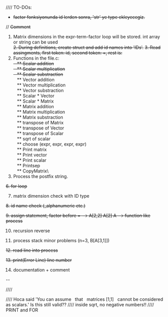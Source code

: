 
//// TO-DOs:
- ~~factor fonksiyonunda id lerden sonra, 'str' ye type ekleyecegiz.~~

// ~~Comment~~

1. Matrix dimensions in the expr-term-factor loop will be stored. int array or string can be used\
~~2. During definitions, create struct and add id names into 'IDs'.~~
~~3. Read assingments, first token: id, second token: =, rest is: <expr>~~
4. Functions in the file.c:\
~~&nbsp;&nbsp;&nbsp;** Scalar addition\
&nbsp;&nbsp;&nbsp;** Scalar multiplication\
&nbsp;&nbsp;&nbsp;** Scalar substraction~~\
&nbsp;&nbsp;&nbsp;** Vector addition\
&nbsp;&nbsp;&nbsp;** Vector multiplication\
&nbsp;&nbsp;&nbsp;** Vector substraction\
&nbsp;&nbsp;&nbsp;** Scalar * Vector\
&nbsp;&nbsp;&nbsp;** Scalar * Matrix\
&nbsp;&nbsp;&nbsp;** Matrix addition\
&nbsp;&nbsp;&nbsp;** Matrix multiplication\
&nbsp;&nbsp;&nbsp;** Matrix substraction\
&nbsp;&nbsp;&nbsp;** transpose of Matrix\
&nbsp;&nbsp;&nbsp;** transpose of Vector\
&nbsp;&nbsp;&nbsp;** transpose of Scalar\
&nbsp;&nbsp;&nbsp;** sqrt of scalar\
&nbsp;&nbsp;&nbsp;** choose (expr, expr, expr, expr)\
&nbsp;&nbsp;&nbsp;** Print matrix\
&nbsp;&nbsp;&nbsp;** Print vector\
&nbsp;&nbsp;&nbsp;** Print scalar\
&nbsp;&nbsp;&nbsp;** Printsep\
&nbsp;&nbsp;&nbsp;** CopyMatrix\
5. Process the postfix string.
  
~~6. for loop~~
  
7. matrix dimension check with ID type
  
~~8. id name check (_alphanumeric etc.)~~
  
~~9. assign statement, factor before = --> A[2,2] A[2] A --> function like process~~
  
10. recursion reverse
  
11. process stack minor problems (n=3, B[A[3,1]])
  
~~12. read line into process~~
  
~~13. print(Error Line) line number~~
  
14. documentation + comment
  

-- 

//// 



//// Hoca said 'You can assume   that   matrices [1,1]   cannot be considered as scalars.' Is this still valid??
//// inside sqrt, no negative numbers!!
//// PRINT and FOR
